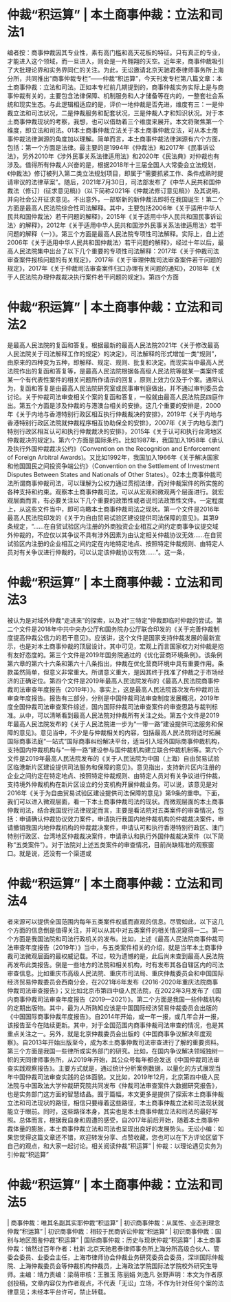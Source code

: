 # 仲裁“积运算” | 本土商事仲裁：立法和司法1

编者按：商事仲裁因其专业性，素有高门槛和高天花板的特征。只有真正的专业，才能进入这个领域，而一旦进入，则会是一片翱翔的天空。近年来，商事仲裁吸引了大批理论界和实务界同仁的关注。为此，无讼邀请北京天驰君泰律师事务所上海分所，共同推出“商事仲裁专栏”——仲裁“积运算”，今天刊发专栏第八篇文章：本土商事仲裁：立法和司法。正如本专栏前几期提到的，商事仲裁实务实际上是与商事仲裁有关的，主要包含法律保障、机制服务和人才储备等在内的，一整套社会系统和现实生态。与此逻辑相适应的是，评价一地仲裁是否先进，维度有三：一是仲裁立法和司法状况，二是仲裁服务和配套状况，三是仲裁人才和知识状况。对于本土商事仲裁现状的考察，我想，也可以借助着三个维度来展开。本文将聚焦第一个维度，即立法和司法。01本土商事仲裁立法关于本土商事仲裁立法，可从本土商事仲裁法律渊源的角度加以理解。简单而言，本土商事仲裁法律渊源有六个方面，包括：第一个方面是法律。最主要的是1994年《仲裁法》和2017年《民事诉讼法》，另外2010年《涉外民事关系法律适用法》和2020年《民法典》对仲裁也有涉及。值得所有仲裁人兴奋的是，根据2018年十三届全国人大常委会立法规划，《仲裁法》修订被列入第二类立法规划项目，即属于“需要抓紧工作、条件成熟时提请审议的法律草案”。随后，2021年7月30日，司法部发布了《中华人民共和国仲裁法（修订）(征求意见稿)》（以下简称2021年《仲裁法修订意见稿》）及其说明，并向社会公开征求意见。不出意外，一部崭新的新仲裁法即将在我国诞生！第二个方面是最高人民法院综合性司法解释。其中，主要包括2006年《关于适用中华人民共和国仲裁法〉若干问题的解释》，2015年《关于适用中华人民共和国民事诉讼法〉的解释》，2012年《关于适用中华人民共和国涉外民事关系法律适用法〉若干问题的解释（一）》。第三个方面是最高人民法院专项性司法解释。实际上，自上述2006年《关于适用中华人民共和国仲裁法〉若干问题的解释》，经过十年以后，最高人民法院集中出台了以下几个重要的专项性司法解释：2017年《关于仲裁司法审查案件报核问题的有关规定》，2017年《关于审理仲裁司法审查案件若干问题的规定》，2017年《关于仲裁司法审查案件归口办理有关问题的通知》，2018年《关于人民法院办理仲裁裁决执行案件若干问题的规定》。第四个方面

# 仲裁“积运算” | 本土商事仲裁：立法和司法2

是最高人民法院的复函和答复。根据最新的最高人民法院2021年《关于修改最高人民法院关于司法解释工作的规定〉的决定》，司法解释的形式增加一类“规则”，由原来的四种变为五种，即解释、规定、规则、批复和决定。而现实当中最高人民法院作出的复函和答复等，是最高人民法院根据各高级人民法院等就某一类案件或某一个有代表性案件的相关问题所作请示的回复，原则上效力仅及于个案。通常认为，复函和答复是由最高人民法院研究室或民事审判庭做出，并不通过审判委员会讨论。关于仲裁司法审查相关个案的复函和答复，一般就由最高人民法院民四庭作出。第五个方面是涉及仲裁的与港澳台相关的安排。这几个重要的安排是，2000年《关于内地与香港特别行政区相互执行仲裁裁决的安排》，2019年《关于内地与香港特别行政区法院就仲裁程序相互协助保全的安排》，2007年《关于内地与澳门特别行政区相互认可和执行仲裁裁决的安排》，2015年《关于认可和执行台湾地区仲裁裁决的规定》。第六个方面是国际条约。比如1987年，我国加入1958年《承认及执行外国仲裁裁决公约》（Convention on the Recognition and Enforcement of Foreign Arbitral Awards)。又比如1992年，我国加入1966年《关于解决国家和他国国民之间投资争端公约》（Convention on the Settlement of Investment Disputes Between States and Nationals of Other States）。02本土商事仲裁司法所谓商事仲裁司法，可以理解为公权力通过贯彻法律，而对仲裁案件的所实施的各种支持和约束。观察本土商事仲裁司法，可以从宏观和微观两个层面进行。就宏观层面而言，有必要关注以下几个重要的政策性或者说司法政策性文件。一定程度上，从这些文件当中，即可鸟瞰本土商事仲裁司法之现状。第一个文件是2016年最高人民法院印发的《关于为自由贸易试验区建设提供司法保障的意见》。其第9条规定，“……在自贸试验区内注册的外商独资企业相互之间约定商事争议提交域外仲裁的，不应仅以其争议不具有涉外因素为由认定相关仲裁协议无效……在自贸试验区内注册的企业相互之间约定在内地特定地点、按照特定仲裁规则、由特定人员对有关争议进行仲裁的，可以认定该仲裁协议有效……”。这一条，

# 仲裁“积运算” | 本土商事仲裁：立法和司法3

被认为是对域外仲裁“走进来”的探索，以及对“三特定”仲裁即临时仲裁的尝试。第二个文件是2018年中共中央办公厅和国务院办公厅联合印发的《关于完善仲裁制度提高仲裁公信力的若干意见》。应该讲，这个文件是国家支持仲裁发展的最新宣示，也是对本土商事仲裁的顶层设计。其中可见，宏观上而言国家权力对仲裁是抱有友好态度的。第三个文件是2019年国务院通过的《优化营商环境条例》。该条例第六章的第六十六条和第六十八条指出，仲裁在优化营商环境中具有重要作用。条款虽然简单，但意义非常重大。所谓意义重大，是因其终于找准了仲裁之于市场经济的正确定位。第四个文件是2019年最高人民法院发布的《最高人民法院商事仲裁司法审查年度报告（2019年）》。事实上，这是最高人民法院首次发布仲裁司法审查年度报告。报告有三部分，分别是中国仲裁司法审查制度发展概况，2019年度全国仲裁司法审查案件综述，国内国际仲裁司法审查案件的审查思路与裁判标准。从中，可以清晰看到最高人民法院对仲裁所有关注之处。第五个文件是2019年最高人民法院发布的《关于人民法院进一步为“一带一路”建设提供司法服务和保障的意见》。意见当中，不少是与仲裁相关的内容，包括最高人民法院将适时拓展国际商事法庭“一站式”国际商事纠纷解决平台，适当引入域外国际商事仲裁机构，支持国内仲裁机构与“一带一路”建设参与国仲裁机构建立联合仲裁机制等。第六个文件是2019年最高人民法院发布的《关于人民法院为中国（上海）自由贸易试验区临港新片区建设提供司法服务和保障的意见》。意见指出，支持新片区内注册的企业之间约定在特定地点、按照特定仲裁规则、由特定人员对有关争议进行仲裁，支持境外仲裁机构在新片区设立的分支机构开展仲裁业务。可以说，该意见是对2016年《关于为自由贸易试验区建设提供司法保障的意见》第9条的重申。下面，我们可以进入微观层面，看一下本土商事仲裁司法的现状。而微观层面的本土商事仲裁司法，结合我国现行法律规定而言，主要是看法院对五类案件的审查情况，包括：申请确认仲裁协议效力案件，申请执行我国内地仲裁机构的仲裁裁决案件，申请撤销我国内地仲裁机构的仲裁裁决案件，申请认可和执行香港特别行政区、澳门特别行政区、台湾地区仲裁裁决案件，申请承认和执行外国仲裁裁决案件（以下简称“五类案件”）。对于法院对上述五类案件的审查情况，目前尚缺精准的观察窗口。就是说，还没有一个渠道或

# 仲裁“积运算” | 本土商事仲裁：立法和司法4

者来源可以提供全国范围内每年五类案件权威而直观的信息。尽管如此，以下这几个方面的信息倒是值得关注，并可以从其中对五类案件的相关情况窥得一二。第一个方面是我国法院和司法行政机关的发布。比如，上述《最高人民法院商事仲裁司法审查年度报告（2019年）》当中，与五类案件相关的介绍，就是当年本土商事仲裁司法微观层面的最权威记载。不过，较为遗憾的是，此后尚未查到最高人民法院再发布此类报告。倒是一些地方的法院和相关机构，时有发布其各自辖区内的司法审查信息。比如重庆市高级人民法院、重庆市司法局、重庆仲裁委员会和中国国际经济贸易仲裁委员会西南分会，在2021年6年发布《2016-2020年重庆法院商事仲裁司法审查报告》；又比如北京市第四中级人民法院，在2022年3月发布了《国内商事仲裁司法审查年度报告（2019—2021）》。第二个方面是我国一些仲裁机构的定期出版物。其中，最为人所熟知应该是中国国际经济贸易仲裁委员会出版的《中国国际商事仲裁年度报告》。自2014年开始，或一年一报，或几年合并一报，该报告至今在陆续更新。其中，对于全国范围内商事仲裁司法审查的情况，也是其重点关注之一。另外，就是北京仲裁委员会出版的《中国商事争议解决年度观察》。自2013年开始出版至今，成为本土商事仲裁司法审查进行了解的重要资料。第三个方面是我国一些律所或实务部门的研究。比如，在国内争议解决领域独树一帜的天同律师事务所，从2019年开始，其公众号每年都会发送《中国仲裁司法审查实践观察报告》。主要方式就是，通过统计分析案例数据，以量化的方式展现当年中国仲裁司法审查实践的总体面貌。又比如，2019年12月，北京第四中级人民法院与中国政法大学仲裁研究院共同发布《仲裁司法审查案件大数据研究报告》，也是实务部门这方面的智慧结晶。囿于篇幅，本文更多是提供了探索本土商事仲裁立法和司法现状的路径，相信只要缘着这些路径，本土商事仲裁立法和司法现状就能立于眼前。同时，这些路径本身，其实也是本土商事仲裁立法和司法的最好写照。总体而言，根据我自身和周遭的感受，自2017年前后开始，随着本土商事仲裁体量的膨胀，本土商事仲裁立法和司法也呈现出良好的发展势头。无讼小编：如果您觉得这篇文章还不错，欢迎转发分享、点赞收藏，您也可以在下方评论区留下自己的观点，和大家一起讨论。相关阅读仲裁“积运算” | 仲裁：以理论遇见实务为引仲裁“积运算”

# 仲裁“积运算” | 本土商事仲裁：立法和司法5

 | 商事仲裁：唯其名副其实耶仲裁“积运算” | 初识商事仲裁：从属性、业态到理念仲裁“积运算” | 初识商事仲裁：相较于民商诉讼仲裁“积运算” | 初识商事仲裁：国别与地区图鉴仲裁“积运算” | 国际商事仲裁：历史与现状仲裁“积运算” | 本土商事仲裁：悄然过百年作者：杜新 北京天驰君泰律师事务所上海分所高级合伙人、管委会委员、业委会主任，上海市律师协会仲裁业务研究委员会委员，深圳国际仲裁院、上海仲裁委员会等仲裁机构仲裁员，上海政法学院国际法学院校外研究生导师。主编：靖力责编：梁萌审核：王雅玉 陈丽娟 刘逸凡 张野声明：本文为作者原创投稿，文章内容仅为作者观点，不代表「无讼」立场，不作为针对任何个案的法律意见；未经本平台许可，禁止转载。


